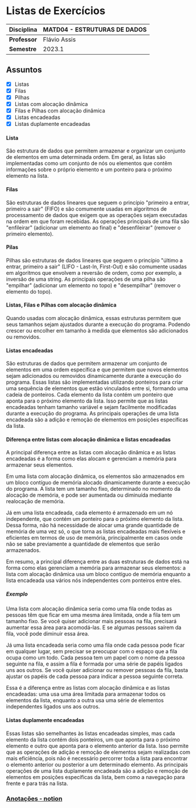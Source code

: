 # Listas de Exercícios

| Disciplina      | MATD04 - ESTRUTURAS DE DADOS                                      |
| --------------- | ----------------------------------------------------------------- |
| **Professor**   | Flávio Assis                                                      |
| **Semestre**    | 2023.1                                                            |

## Assuntos
- [x] Listas
- [x] Filas
- [x] Pilhas
- [x] Listas com alocação dinâmica
- [x] Filas e Pilhas com alocação dinâmica
- [x] Listas encadeadas
- [x] Listas duplamente encadeadas

#### Lista
São estrutura de dados que permitem armazenar e organizar um conjunto de elementos em uma determinada ordem. Em geral, as listas são implementadas como um conjunto de nós ou elementos que contêm informações sobre o próprio elemento e um ponteiro para o próximo elemento na lista.

#### Filas
São estruturas de dados lineares que seguem o princípio "primeiro a entrar, primeiro a sair" (FIFO) e são comumente usadas em algoritmos de processamento de dados que exigem que as operações sejam executadas na ordem em que foram recebidas. As operações principais de uma fila são "enfileirar" (adicionar um elemento ao final) e "desenfileirar" (remover o primeiro elemento).

#### Pilas
Pilhas são estruturas de dados lineares que seguem o princípio "último a entrar, primeiro a sair" (LIFO - Last-In, First-Out) e são comumente usadas em algoritmos que envolvem a reversão de ordem, como por exemplo, a inversão de uma string. As principais operações de uma pilha são "empilhar" (adicionar um elemento no topo) e "desempilhar" (remover o elemento do topo).

#### Listas, Filas e Pilhas com alocação dinâmica
Quando usadas com alocação dinâmica, essas estruturas permitem que seus tamanhos sejam ajustados durante a execução do programa. Podendo crescer ou encolher em tamanho à medida que elementos são adicionados ou removidos.

#### Listas encadeadas
São estruturas de dados que permitem armazenar um conjunto de elementos em uma ordem específica e que permitem que novos elementos sejam adicionados ou removidos dinamicamente durante a execução do programa. Essas listas são implementadas utilizando ponteiros para criar uma sequência de elementos que estão vinculados entre si, formando uma cadeia de ponteiros. Cada elemento da lista contém um ponteiro que aponta para o próximo elemento da lista. Isso permite que as listas encadeadas tenham tamanho variável e sejam facilmente modificadas durante a execução do programa. As principais operações de uma lista encadeada são a adição e remoção de elementos em posições específicas da lista.

#### Diferença entre listas com alocação dinâmica e listas encadeadas
A principal diferença entre as listas com alocação dinâmica e as listas encadeadas é a forma como elas alocam e gerenciam a memória para armazenar seus elementos.

Em uma lista com alocação dinâmica, os elementos são armazenados em um bloco contíguo de memória alocado dinamicamente durante a execução do programa. A lista tem um tamanho fixo, determinado no momento da alocação de memória, e pode ser aumentada ou diminuída mediante realocação de memória.

Já em uma lista encadeada, cada elemento é armazenado em um nó independente, que contém um ponteiro para o próximo elemento da lista. Dessa forma, não há necessidade de alocar uma grande quantidade de memória de uma vez só, o que torna as listas encadeadas mais flexíveis e eficientes em termos de uso de memória, principalmente em casos onde não se sabe previamente a quantidade de elementos que serão armazenados.

Em resumo, a principal diferença entre as duas estruturas de dados está na forma como elas gerenciam a memória para armazenar seus elementos: a lista com alocação dinâmica usa um bloco contíguo de memória enquanto a lista encadeada usa vários nós independentes com ponteiros entre eles.

##### Exemplo
Uma lista com alocação dinâmica seria como uma fila onde todas as pessoas têm que ficar em uma mesma área limitada, onde a fila tem um tamanho fixo. Se você quiser adicionar mais pessoas na fila, precisará aumentar essa área para acomodá-las. E se algumas pessoas saírem da fila, você pode diminuir essa área.

Já uma lista encadeada seria como uma fila onde cada pessoa pode ficar em qualquer lugar, sem precisar se preocupar com o espaço que a fila ocupa como um todo. Cada pessoa tem um papel com o nome da pessoa seguinte na fila, e assim a fila é formada por uma série de papéis ligados uns aos outros. Se você quiser adicionar ou remover pessoas da fila, basta ajustar os papéis de cada pessoa para indicar a pessoa seguinte correta.

Essa é a diferença entre as listas com alocação dinâmica e as listas encadeadas: uma usa uma área limitada para armazenar todos os elementos da lista, enquanto a outra usa uma série de elementos independentes ligados uns aos outros.

#### Listas duplamente encadeadas
Essas listas são semelhantes às listas encadeadas simples, mas cada elemento da lista contém dois ponteiros, um que aponta para o próximo elemento e outro que aponta para o elemento anterior da lista. Isso permite que as operações de adição e remoção de elementos sejam realizadas com mais eficiência, pois não é necessário percorrer toda a lista para encontrar o elemento anterior ou posterior a um determinado elemento. As principais operações de uma lista duplamente encadeada são a adição e remoção de elementos em posições específicas da lista, bem como a navegação para frente e para trás na lista.

### [Anotações - notion](https://study-camilla.notion.site/Estruturas-de-Dados-df346772a99b4d0fbc6fb0d329112e23)